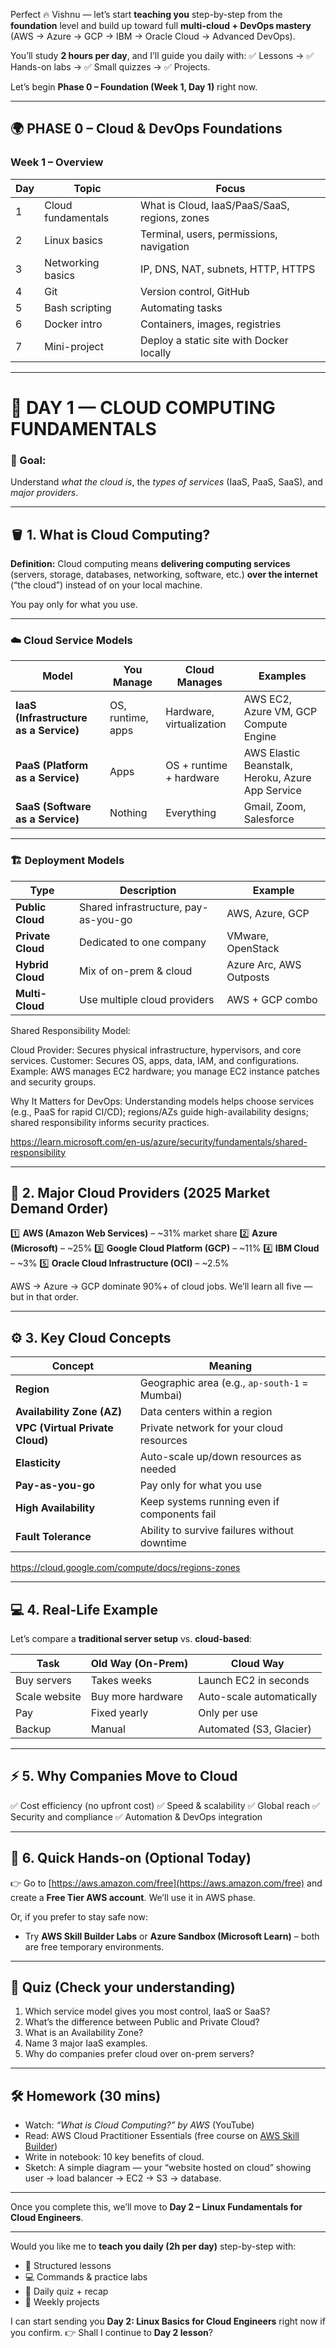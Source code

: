 
Perfect 🔥 Vishnu — let’s start **teaching you** step-by-step from the **foundation** level and build up toward full **multi-cloud + DevOps mastery** (AWS → Azure → GCP → IBM → Oracle Cloud → Advanced DevOps).

You’ll study **2 hours per day**, and I’ll guide you daily with:
✅ Lessons → ✅ Hands-on labs → ✅ Small quizzes → ✅ Projects.

Let’s begin **Phase 0 – Foundation (Week 1, Day 1)** right now.

---

## 🌍 **PHASE 0 – Cloud & DevOps Foundations**

### Week 1 – Overview

| Day | Topic              | Focus                                         |
| --- | ------------------ | --------------------------------------------- |
| 1   | Cloud fundamentals | What is Cloud, IaaS/PaaS/SaaS, regions, zones |
| 2   | Linux basics       | Terminal, users, permissions, navigation      |
| 3   | Networking basics  | IP, DNS, NAT, subnets, HTTP, HTTPS            |
| 4   | Git                | Version control, GitHub                       |
| 5   | Bash scripting     | Automating tasks                              |
| 6   | Docker intro       | Containers, images, registries                |
| 7   | Mini-project       | Deploy a static site with Docker locally      |

---

# 🧠 **DAY 1 — CLOUD COMPUTING FUNDAMENTALS**

### 🎯 Goal:

Understand *what the cloud is*, the *types of services* (IaaS, PaaS, SaaS), and *major providers*.

---

## 🪣 1. What is Cloud Computing?

**Definition:**
Cloud computing means **delivering computing services** (servers, storage, databases, networking, software, etc.) **over the internet** (“the cloud”) instead of on your local machine.

You pay only for what you use.

---

### ☁️ Cloud Service Models

| Model                                  | You Manage        | Cloud Manages            | Examples                                         |
| -------------------------------------- | ----------------- | ------------------------ | ------------------------------------------------ |
| **IaaS (Infrastructure as a Service)** | OS, runtime, apps | Hardware, virtualization | AWS EC2, Azure VM, GCP Compute Engine            |
| **PaaS (Platform as a Service)**       | Apps              | OS + runtime + hardware  | AWS Elastic Beanstalk, Heroku, Azure App Service |
| **SaaS (Software as a Service)**       | Nothing           | Everything               | Gmail, Zoom, Salesforce                          |

---

### 🏗️ Deployment Models

| Type              | Description                          | Example                 |
| ----------------- | ------------------------------------ | ----------------------- |
| **Public Cloud**  | Shared infrastructure, pay-as-you-go | AWS, Azure, GCP         |
| **Private Cloud** | Dedicated to one company             | VMware, OpenStack       |
| **Hybrid Cloud**  | Mix of on-prem & cloud               | Azure Arc, AWS Outposts |
| **Multi-Cloud**   | Use multiple cloud providers         | AWS + GCP combo         |


Shared Responsibility Model:

Cloud Provider: Secures physical infrastructure, hypervisors, and core services.
Customer: Secures OS, apps, data, IAM, and configurations.
Example: AWS manages EC2 hardware; you manage EC2 instance patches and security groups.


Why It Matters for DevOps: Understanding models helps choose services (e.g., PaaS for rapid CI/CD); regions/AZs guide high-availability designs; shared responsibility informs security practices.

https://learn.microsoft.com/en-us/azure/security/fundamentals/shared-responsibility

---

## 🧩 2. Major Cloud Providers (2025 Market Demand Order)

1️⃣ **AWS (Amazon Web Services)** – ~31% market share
2️⃣ **Azure (Microsoft)** – ~25%
3️⃣ **Google Cloud Platform (GCP)** – ~11%
4️⃣ **IBM Cloud** – ~3%
5️⃣ **Oracle Cloud Infrastructure (OCI)** – ~2.5%

AWS → Azure → GCP dominate 90%+ of cloud jobs.
We’ll learn all five — but in that order.

---

## ⚙️ 3. Key Cloud Concepts

| Concept                         | Meaning                                       |
| ------------------------------- | --------------------------------------------- |
| **Region**                      | Geographic area (e.g., `ap-south-1` = Mumbai) |
| **Availability Zone (AZ)**      | Data centers within a region                  |
| **VPC (Virtual Private Cloud)** | Private network for your cloud resources      |
| **Elasticity**                  | Auto-scale up/down resources as needed        |
| **Pay-as-you-go**               | Pay only for what you use                     |
| **High Availability**           | Keep systems running even if components fail  |
| **Fault Tolerance**             | Ability to survive failures without downtime  |

https://cloud.google.com/compute/docs/regions-zones


---

## 💻 4. Real-Life Example

Let’s compare a **traditional server setup** vs. **cloud-based**:

| Task          | Old Way (On-Prem) | Cloud Way                |
| ------------- | ----------------- | ------------------------ |
| Buy servers   | Takes weeks       | Launch EC2 in seconds    |
| Scale website | Buy more hardware | Auto-scale automatically |
| Pay           | Fixed yearly      | Only per use             |
| Backup        | Manual            | Automated (S3, Glacier)  |

---

## ⚡ 5. Why Companies Move to Cloud

✅ Cost efficiency (no upfront cost)
✅ Speed & scalability
✅ Global reach
✅ Security and compliance
✅ Automation & DevOps integration

---

## 🧭 6. Quick Hands-on (Optional Today)

👉 Go to [https://aws.amazon.com/free](https://aws.amazon.com/free) and create a **Free Tier AWS account**.
We’ll use it in AWS phase.

Or, if you prefer to stay safe now:

* Try **AWS Skill Builder Labs** or **Azure Sandbox (Microsoft Learn)** – both are free temporary environments.

---

## 🧩 Quiz (Check your understanding)

1. Which service model gives you most control, IaaS or SaaS?
2. What’s the difference between Public and Private Cloud?
3. What is an Availability Zone?
4. Name 3 major IaaS examples.
5. Why do companies prefer cloud over on-prem servers?

---

## 🛠️ Homework (30 mins)

* Watch: *“What is Cloud Computing?” by AWS* (YouTube)
* Read: AWS Cloud Practitioner Essentials (free course on [AWS Skill Builder](https://skillbuilder.aws))
* Write in notebook: 10 key benefits of cloud.
* Sketch: A simple diagram — your “website hosted on cloud” showing user → load balancer → EC2 → S3 → database.

---

Once you complete this, we’ll move to **Day 2 – Linux Fundamentals for Cloud Engineers**.

---

Would you like me to **teach you daily (2h per day)** step-by-step with:

* 📘 Structured lessons
* 💻 Commands & practice labs
* 🧠 Daily quiz + recap
* 🚀 Weekly projects

I can start sending you **Day 2: Linux Basics for Cloud Engineers** right now if you confirm.
👉 Shall I continue to **Day 2 lesson**?

